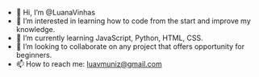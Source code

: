 - 👋 Hi, I’m @LuanaVinhas
- 👀 I’m interested in learning how to code from the start and improve my knowledge.
- 🌱 I’m currently learning JavaScript, Python, HTML, CSS.
- 💞️ I’m looking to collaborate on any project that offers opportunity for beginners.
- 📫 How to reach me: luavmuniz@gmail.com

<!---
LuanaVinhas/LuanaVinhas is a ✨ special ✨ repository because its `README.md` (this file) appears on your GitHub profile.
You can click the Preview link to take a look at your changes.
--->
